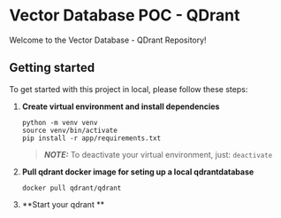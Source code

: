 # Vector Database POC - QDrant
Welcome to the Vector Database - QDrant Repository!

## Getting started
To get started with this project in local, please follow these steps:

1. **Create virtual environment and install dependencies**
    ```
    python -m venv venv
    source venv/bin/activate
    pip install -r app/requirements.txt
    ```
    > **_NOTE:_** To deactivate your virtual environment, just: `deactivate`
2. **Pull qdrant docker image for seting up a local qdrantdatabase**
    ```
    docker pull qdrant/qdrant
    ```
3. **Start your qdrant **